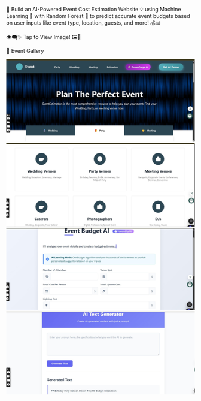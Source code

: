 
🎉 Build an AI-Powered Event Cost Estimation Website 💡 using Machine Learning 🤖 with Random Forest 🌲 to predict accurate event budgets based on user inputs like event type, location, guests, and more! 💰📊

👁️‍🗨️✨ Tap to View Image! 🖼️📸

 📸 Event Gallery

![Event Image 1](event1.jpg)
![Event Image 2](event2.jpg)
![Event Image 3](event3.jpg)
![Event Image 4](event4.jpg)


